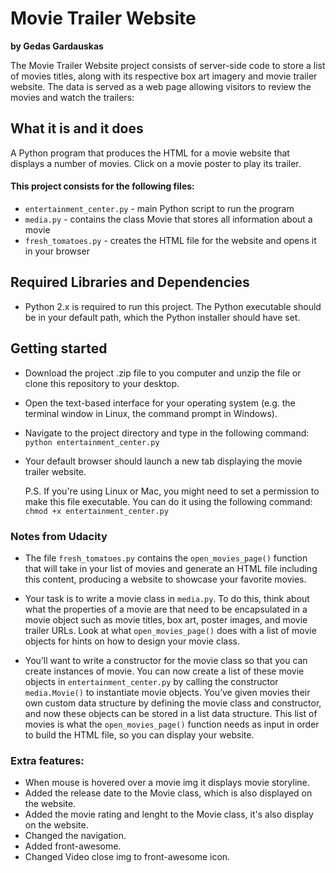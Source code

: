 # Movie Trailer Website

**by Gedas Gardauskas**

The Movie Trailer Website project consists of server-side code to store a list of movies titles, along with its respective box art imagery and movie trailer website. The data is served as a web page allowing visitors to review the movies and watch the trailers:

## What it is and it does

A Python program that produces the HTML for a movie website that displays a number of movies. Click on a movie poster to play its trailer.

#### This project consists for the following files:

- `entertainment_center.py` - main Python script to run the program
- `media.py` - contains the class Movie that stores all information about a movie
- `fresh_tomatoes.py` - creates the HTML file for the website and opens it in  your browser

## Required Libraries and Dependencies

- Python 2.x is required to run this project. The Python executable should be in your default path, which the Python installer should have set.

## Getting started

- Download the project .zip file to you computer and unzip the file or clone this repository to your desktop.
- Open the text-based interface for your operating system (e.g. the terminal window in Linux, the command prompt in Windows).
- Navigate to the project directory and type in the following command:
`python entertainment_center.py`
- Your default browser should launch a new tab displaying the movie trailer website.

    P.S. If you're using Linux or Mac, you might need to set a permission to make this file executable. You can do it using the following command:
`chmod +x entertainment_center.py`

### Notes from Udacity
- The file `fresh_tomatoes.py` contains the `open_movies_page()` function that will take in your list of movies and generate an HTML file including this content, producing a website to showcase your favorite movies.

- Your task is to write a movie class in `media.py`. To do this, think about what the properties of a movie are that need to be encapsulated in a movie object such as movie titles, box art, poster images, and movie trailer URLs. Look at what `open_movies_page()` does with a list of movie objects for hints on how to design your movie class.

- You’ll want to write a constructor for the movie class so that you can create instances of movie. You can now create a list of these movie objects in `entertainment_center.py` by calling the constructor `media.Movie()` to instantiate movie objects. You’ve given movies their own custom data structure by defining the movie class and constructor, and now these objects can be stored in a list data structure. This list of movies is what the `open_movies_page()` function needs as input in order to build the HTML file, so you can display your website.

### Extra features:

- When mouse is hovered over a movie img it displays movie storyline.
- Added the release date to the Movie class, which is also displayed on the website.
- Added the movie rating and lenght to the Movie class, it's also display on the website.
- Changed the navigation.
- Added front-awesome.
- Changed Video close img to front-awesome icon.
